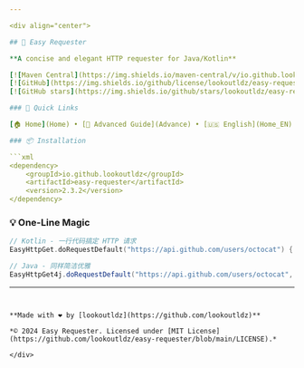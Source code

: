 ```yaml
---

<div align="center">

## 🌟 Easy Requester

**A concise and elegant HTTP requester for Java/Kotlin**

[![Maven Central](https://img.shields.io/maven-central/v/io.github.lookoutldz/easy-requester.svg)](https://central.sonatype.com/artifact/io.github.lookoutldz/easy-requester)
[![GitHub](https://img.shields.io/github/license/lookoutldz/easy-requester.svg)](https://github.com/lookoutldz/easy-requester/blob/main/LICENSE)
[![GitHub stars](https://img.shields.io/github/stars/lookoutldz/easy-requester.svg?style=social)](https://github.com/lookoutldz/easy-requester)

### 🔗 Quick Links

[🏠 Home](Home) • [📖 Advanced Guide](Advance) • [🇺🇸 English](Home_EN) • [🐛 Issues](https://github.com/lookoutldz/easy-requester/issues) • [⭐ Star on GitHub](https://github.com/lookoutldz/easy-requester)

### 📦 Installation

```xml
<dependency>
    <groupId>io.github.lookoutldz</groupId>
    <artifactId>easy-requester</artifactId>
    <version>2.3.2</version>
</dependency>
```

### 💡 One-Line Magic

```kotlin
// Kotlin - 一行代码搞定 HTTP 请求
EasyHttpGet.doRequestDefault("https://api.github.com/users/octocat") { println(it) }
```

```java
// Java - 同样简洁优雅
EasyHttpGet4j.doRequestDefault("https://api.github.com/users/octocat", System.out::println);
```

---
```


**Made with ❤️ by [lookoutldz](https://github.com/lookoutldz)**

*© 2024 Easy Requester. Licensed under [MIT License](https://github.com/lookoutldz/easy-requester/blob/main/LICENSE).*

</div>